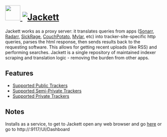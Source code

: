 # [<img src="https://cdn.jsdelivr.net/gh/JourneyOver/chocolatey-packages@d2fc8d6f306900f5efc08e863c91f489e1259470/automatic/jackett/icons/48x48.png" height="48" width="48" /> ![Jackett](https://img.shields.io/chocolatey/v/jackett.svg?label=Jackett&style=for-the-badge)](https://chocolatey.org/packages/jackett)

Jackett works as a proxy server: it translates queries from apps ([Sonarr](https://github.com/Sonarr/Sonarr), [Radarr](https://github.com/Radarr/Radarr), [SickRage](https://sickrage.github.io/), [CouchPotato](https://couchpota.to/), [Mylar](https://github.com/evilhero/mylar), etc) into tracker-site-specific http queries, parses the html response, then sends results back to the requesting software. This allows for getting recent uploads (like RSS) and performing searches. Jackett is a single repository of maintained indexer scraping and translation logic - removing the burden from other apps.

## Features

- [Supported Public Trackers](https://github.com/Jackett/Jackett/blob/master/README.md#supported-public-trackers)
- [Supported Semi-Private Trackers](https://github.com/Jackett/Jackett/blob/master/README.md#supported-semi-private-trackers)
- [Supported Private Trackers](https://github.com/Jackett/Jackett/blob/master/README.md#supported-private-trackers)

## Notes

Installs as a service, to get to Jackett open any web browser and go [here](http://localhost:9117/UI/Dashboard) or go to http://<your-ip>:9117/UI/Dashboard
